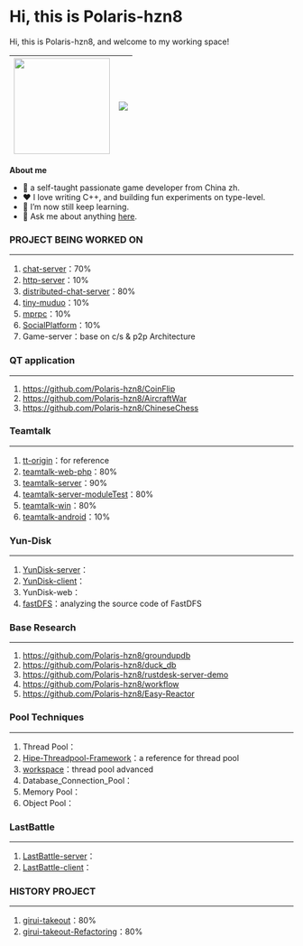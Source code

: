# Hi, this is Polaris-hzn8

Hi, this is Polaris-hzn8, and welcome to my working space! 

| <a href="https://github.com/anuraghazra/github-readme-stats"><img height="170px" src="https://github-readme-stats.vercel.app/api?username=Polaris-hzn8&hide_border=true" /></a> | <a href="https://github.com/anuraghazra/github-readme-stats"><img align="center" src="https://github-readme-stats.vercel.app/api/top-langs/?username=polaris-hzn8&layout=compact&hide_border=true" /></a> |
| ------------------------------------------------------------ | ------------------------------------------------------------ |

**About me** 

- 🌱 a self-taught passionate game developer from China zh.
- ❤️ I love writing C++, and building fun experiments on type-level.
- 🔭 I’m now still keep learning.
- 💬 Ask me about anything [here](https://github.com/Polaris-hzn8/Polaris-hzn8/issues). 

### PROJECT BEING WORKED ON

---

1. [chat-server](https://github.com/Polaris-hzn8/miniWechat)：70%
2. [http-server](https://github.com/Polaris-hzn8/http-server)：10%
3. [distributed-chat-server](https://github.com/Polaris-hzn8/distributed-chat-servers)：80%
4. [tiny-muduo](https://github.com/Polaris-hzn8/tiny-muduo)：10%
5. [mprpc](https://github.com/Polaris-hzn8/remote-procedure-call)：10%
6. [SocialPlatform](https://github.com/Polaris-hzn8/SocialPlatform)：10%
7. Game-server：base on c/s & p2p Architecture

### QT application

---

1. https://github.com/Polaris-hzn8/CoinFlip
2. https://github.com/Polaris-hzn8/AircraftWar
3. https://github.com/Polaris-hzn8/ChineseChess 

### Teamtalk

---

1. [tt-origin](https://github.com/Polaris-hzn8/tt)：for reference
2. [teamtalk-web-php](https://github.com/Polaris-hzn8/teamtalk-web-php)：80%
4. [teamtalk-server](https://github.com/Polaris-hzn8/teamtalk-server)：90%
5. [teamtalk-server-moduleTest](https://github.com/Polaris-hzn8/TeamTalk_BlueBling)：80%
6. [teamtalk-win](https://github.com/Polaris-hzn8/teamtalk-win)：80%
7. [teamtalk-android](https://github.com/Polaris-hzn8/teamtalk-android)：10%

### Yun-Disk

---

1. [YunDisk-server](https://github.com/Polaris-hzn8/YunDisk-server)：
2. [YunDisk-client](https://github.com/Polaris-hzn8/YunDisk-client)：
3. YunDisk-web：
4. [fastDFS](https://github.com/polaris-hzn8/fastdfs/tree/feature/add-comments)：analyzing the source code of FastDFS

### Base Research

---

1. https://github.com/Polaris-hzn8/groundupdb
2. https://github.com/Polaris-hzn8/duck_db
3. https://github.com/Polaris-hzn8/rustdesk-server-demo
4. https://github.com/Polaris-hzn8/workflow
5. https://github.com/Polaris-hzn8/Easy-Reactor 

### Pool Techniques

---

1. Thread Pool：
2. [Hipe-Threadpool-Framework](https://github.com/Polaris-hzn8/Hipe-Threadpool-Framework)：a reference for thread pool
3. [workspace](https://github.com/CodingHanYa/workspace)：thread pool advanced
4. Database_Connection_Pool：
5. Memory Pool：
6. Object Pool：

### LastBattle

---

1. [LastBattle-server](https://github.com/Polaris-hzn8/LastBattle-Server)：
2. [LastBattle-client](https://github.com/Polaris-hzn8/LastBattle-Client)：

### HISTORY PROJECT

---

1. [girui-takeout](https://github.com/Polaris-hnz8/girui-takeout)：80%
2. [girui-takeout-Refactoring](https://github.com/Polaris-hnz8/girui-takeout-Refactoring)：80%
